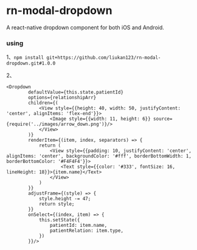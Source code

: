 # rn-modal-dropdown
A react-native dropdown component for both iOS and Android.

### using

1、`npm install git+https://github.com/liukan123/rn-modal-dropdown.git#1.0.0`

2、

```
<Dropdown 
        defaultValue={this.state.patientId} 
        options={relationshipArr}
        children={(
            <View style={{height: 40, width: 50, justifyContent: 'center', alignItems: 'flex-end'}}>
                <Image style={{width: 11, height: 6}} source={require('../images/arrow_down.png')}/>
            </View>
        )}
        renderItem={(item, index, separators) => {
            return (
                <View style={{padding: 10, justifyContent: 'center', alignItems: 'center', backgroundColor: '#fff', borderBottomWidth: 1, borderBottomColor: '#F4F4F4'}}>
                    <Text style={{color: '#333', fontSize: 16, lineHeight: 18}}>{item.name}</Text>
                </View>
            )
        }}
        adjustFrame={(style) => {
            style.height -= 47;
            return style;
        }}
        onSelect={(index, item) => {
            this.setState({
                patientId: item.name,
                patientRelation: item.type,
            })
        }}/>
```



